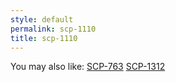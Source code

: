 ```yaml
---
style: default
permalink: scp-1110
title: scp-1110
---
```

You may also like:
[SCP-763](http://scp-wiki.net/scp-763)
[SCP-1312](http://scp-wiki.net/scp-1312)